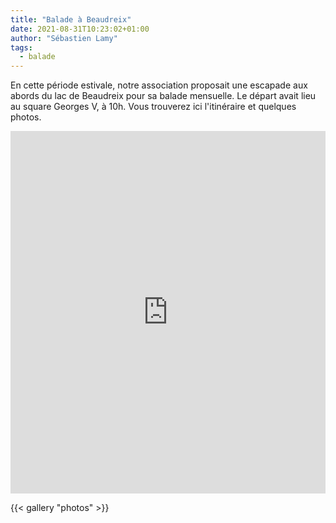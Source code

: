 ```yaml
---
title: "Balade à Beaudreix"
date: 2021-08-31T10:23:02+01:00
author: "Sébastien Lamy"
tags:
  - balade
---
```

En cette période estivale, notre association proposait une escapade aux abords du lac de   Beaudreix pour sa  balade mensuelle. Le départ avait lieu au square Georges V, à 10h. Vous trouverez ici l'itinéraire et quelques photos.

<iframe width="100%" height="580px" src="https://www.openrunner.com/route/13442915/embed/fr/3972615664507947712f4a6933383161327a457a564d72753470434f35555268717558787a2b39446c6f6f3d3a3a55d3623de658903f187c6ffa66df2f9c" frameborder="0" allowfullscreen></iframe>	

{{< gallery "photos" >}}
